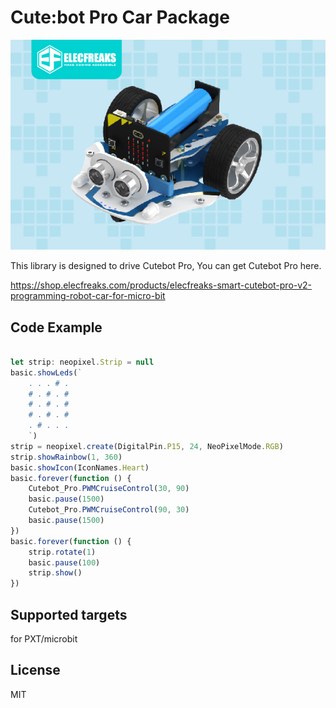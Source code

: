 
# Cute:bot Pro Car Package

![](/image.png/)

This library is designed to drive Cutebot Pro, You can get Cutebot Pro here.

https://shop.elecfreaks.com/products/elecfreaks-smart-cutebot-pro-v2-programming-robot-car-for-micro-bit
## Code Example
```JavaScript

let strip: neopixel.Strip = null
basic.showLeds(`
    . . . # .
    # . # . #
    # . # . #
    # . # . #
    . # . . .
    `)
strip = neopixel.create(DigitalPin.P15, 24, NeoPixelMode.RGB)
strip.showRainbow(1, 360)
basic.showIcon(IconNames.Heart)
basic.forever(function () {
    Cutebot_Pro.PWMCruiseControl(30, 90)
    basic.pause(1500)
    Cutebot_Pro.PWMCruiseControl(90, 30)
    basic.pause(1500)
})
basic.forever(function () {
    strip.rotate(1)
    basic.pause(100)
    strip.show()
})

```
## Supported targets
for PXT/microbit

## License
MIT

